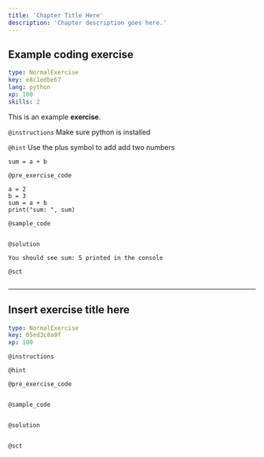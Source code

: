 ```yaml
---
title: 'Chapter Title Here'
description: 'Chapter description goes here.'
---
```


## Example coding exercise

```yaml
type: NormalExercise
key: e8c1edbe67
lang: python
xp: 100
skills: 2
```

This is an example **exercise**.

`@instructions`
Make sure python is installed

`@hint`
Use the plus symbol to add add two numbers
```
sum = a + b
```

`@pre_exercise_code`
```{python}
a = 2
b = 3
sum = a + b
print("sum: ", sum)
```

`@sample_code`
```{python}

```

`@solution`
```{python}
You should see sum: 5 printed in the console
```

`@sct`
```{python}

```

---

## Insert exercise title here

```yaml
type: NormalExercise
key: 05ed3c8a9f
xp: 100
```



`@instructions`


`@hint`


`@pre_exercise_code`
```{python}

```

`@sample_code`
```{python}

```

`@solution`
```{python}

```

`@sct`
```{python}

```
